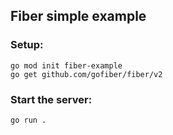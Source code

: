 ## Fiber simple example

### Setup:

```
go mod init fiber-example
go get github.com/gofiber/fiber/v2
```

### Start the server:

```
go run .
```
